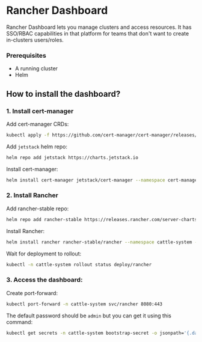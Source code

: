 # Rancher Dashboard

Rancher Dashboard lets you manage clusters and access resources. It has SSO/RBAC capabilities in that platform for teams that don't want to create in-clusters users/roles.

### Prerequisites
- A running cluster
- Helm

## How to install the dashboard?

### 1. Install cert-manager
Add cert-manager CRDs:
``` bash
kubectl apply -f https://github.com/cert-manager/cert-manager/releases/download/v1.5.1/cert-manager.crds.yaml
```

Add `jetstack` helm repo:
``` bash
helm repo add jetstack https://charts.jetstack.io
```

Install cert-manager:
``` bash
helm install cert-manager jetstack/cert-manager --namespace cert-manager --create-namespace  --version v1.5.1
```

### 2. Install Rancher

Add rancher-stable repo:
``` bash
helm repo add rancher-stable https://releases.rancher.com/server-charts/stable
```

Install Rancher:
``` bash
helm install rancher rancher-stable/rancher --namespace cattle-system --set hostname=rancher.my.org --set bootstrapPassword=admin --set replicas=1  --create-namespace
```

Wait for deployment to rollout:
``` bash
kubectl -n cattle-system rollout status deploy/rancher
```

### 3. Access the dashboard:

Create port-forward:
``` bash
kubectl port-forward -n cattle-system svc/rancher 8080:443
```

The default password should be `admin` but you can get it using this command:
``` bash
kubectl get secrets -n cattle-system bootstrap-secret -o jsonpath='{.data.bootstrapPassword}' | base64 -d
```
